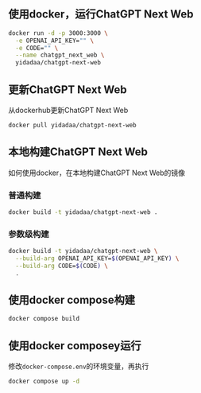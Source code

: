 ## 使用docker，运行ChatGPT Next Web

```bash
docker run -d -p 3000:3000 \
  -e OPENAI_API_KEY="" \
  -e CODE="" \
  --name chatgpt_next_web \
  yidadaa/chatgpt-next-web
```


## 更新ChatGPT Next Web

从dockerhub更新ChatGPT Next Web
```bash
docker pull yidadaa/chatgpt-next-web
```

## 本地构建ChatGPT Next Web

如何使用docker，在本地构建ChatGPT Next Web的镜像

### 普通构建
```bash
docker build -t yidadaa/chatgpt-next-web .
```

### 参数级构建
```bash
docker build -t yidadaa/chatgpt-next-web \
  --build-arg OPENAI_API_KEY=$(OPENAI_API_KEY) \
  --build-arg CODE=$(CODE) \
  .
```


## 使用docker compose构建
```bash
docker compose build
```


## 使用docker composey运行

修改`docker-compose.env`的环境变量，再执行

```bash
docker compose up -d
```
